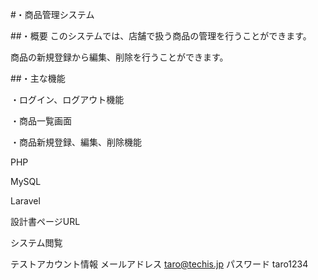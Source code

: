 #・商品管理システム

##・概要
このシステムでは、店舗で扱う商品の管理を行うことができます。

商品の新規登録から編集、削除を行うことができます。

##・主な機能

・ログイン、ログアウト機能

・商品一覧画面

・商品新規登録、編集、削除機能


PHP

MySQL

Laravel

設計書ページURL

システム閲覧

テストアカウント情報
メールアドレス taro@techis.jp
パスワード    taro1234